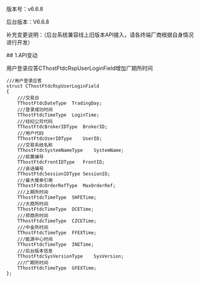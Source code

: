 <p>版本号：v6.6.8</p>
<p>后台版本：V6.6.8</p>
<p>补充变更说明：（后台系统兼容线上旧版本API接入，请各终端厂商根据自身情况进行开发）</p>
<span class="anchor" id="94e9fda3-96c6-479a-b6ea-555d4caf6e37"></span>
## 1.API变动
<p>用户登录应答CThostFtdcRspUserLoginField增加广期所时间</p>
<pre><code>///用户登录应答
struct CThostFtdcRspUserLoginField
{
    ///交易日
    TThostFtdcDateType  TradingDay;
    ///登录成功时间
    TThostFtdcTimeType  LoginTime;
    ///经纪公司代码
    TThostFtdcBrokerIDType  BrokerID;
    ///用户代码
    TThostFtdcUserIDType    UserID;
    ///交易系统名称
    TThostFtdcSystemNameType    SystemName;
    ///前置编号
    TThostFtdcFrontIDType   FrontID;
    ///会话编号
    TThostFtdcSessionIDType SessionID;
    ///最大报单引用
    TThostFtdcOrderRefType  MaxOrderRef;
    ///上期所时间
    TThostFtdcTimeType  SHFETime;
    ///大商所时间
    TThostFtdcTimeType  DCETime;
    ///郑商所时间
    TThostFtdcTimeType  CZCETime;
    ///中金所时间
    TThostFtdcTimeType  FFEXTime;
    ///能源中心时间
    TThostFtdcTimeType  INETime;
    ///后台版本信息
    TThostFtdcSysVersionType    SysVersion;
    ///广期所时间
    TThostFtdcTimeType  GFEXTime;
};
</code></pre>
